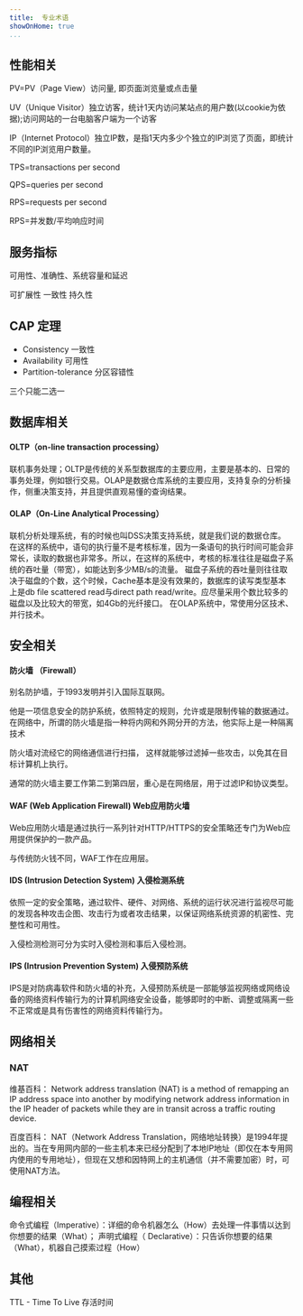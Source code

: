 ```yaml
---
title:  专业术语
showOnHome: true
...
```


## 性能相关
PV=PV（Page View）访问量, 即页面浏览量或点击量

UV（Unique Visitor）独立访客，统计1天内访问某站点的用户数(以cookie为依据);访问网站的一台电脑客户端为一个访客

IP（Internet Protocol）独立IP数，是指1天内多少个独立的IP浏览了页面，即统计不同的IP浏览用户数量。

TPS=transactions per second

QPS=queries per second 

RPS=requests per second

RPS=并发数/平均响应时间
## 服务指标
可用性、准确性、系统容量和延迟

可扩展性 一致性 持久性

## CAP 定理
- Consistency  一致性
- Availability  可用性
- Partition-tolerance  分区容错性

三个只能二选一

## 数据库相关
#### OLTP（on-line transaction processing）
联机事务处理；OLTP是传统的关系型数据库的主要应用，主要是基本的、日常的事务处理，例如银行交易。OLAP是数据仓库系统的主要应用，支持复杂的分析操作，侧重决策支持，并且提供直观易懂的查询结果。 

#### OLAP（On-Line Analytical Processing）
联机分析处理系统，有的时候也叫DSS决策支持系统，就是我们说的数据仓库。在这样的系统中，语句的执行量不是考核标准，因为一条语句的执行时间可能会非常长，读取的数据也非常多。所以，在这样的系统中，考核的标准往往是磁盘子系统的吞吐量（带宽），如能达到多少MB/s的流量。
    磁盘子系统的吞吐量则往往取决于磁盘的个数，这个时候，Cache基本是没有效果的，数据库的读写类型基本上是db file scattered read与direct path read/write。应尽量采用个数比较多的磁盘以及比较大的带宽，如4Gb的光纤接口。
在OLAP系统中，常使用分区技术、并行技术。

## 安全相关
#### 防火墙 （Firewall）

别名防护墙，于1993发明并引入国际互联网。

他是一项信息安全的防护系统，依照特定的规则，允许或是限制传输的数据通过。在网络中，所谓的防火墙是指一种将内网和外网分开的方法，他实际上是一种隔离技术

防火墙对流经它的网络通信进行扫描， 这样就能够过滤掉一些攻击，以免其在目标计算机上执行。

通常的防火墙主要工作第二到第四层，重心是在网络层，用于过滤IP和协议类型。

#### WAF (Web Application Firewall) Web应用防火墙

Web应用防火墙是通过执行一系列针对HTTP/HTTPS的安全策略还专门为Web应用提供保护的一款产品。

与传统防火钱不同，WAF工作在应用层。

#### IDS (Intrusion Detection System) 入侵检测系统

依照一定的安全策略，通过软件、硬件、对网络、系统的运行状况进行监视尽可能的发现各种攻击企图、攻击行为或者攻击结果，以保证网络系统资源的机密性、完整性和可用性。

入侵检测检测可分为实时入侵检测和事后入侵检测。

#### IPS (Intrusion Prevention System) 入侵预防系统

IPS是对防病毒软件和防火墙的补充，入侵预防系统是一部能够监视网络或网络设备的网络资料传输行为的计算机网络安全设备，能够即时的中断、调整或隔离一些不正常或是具有伤害性的网络资料传输行为。

## 网络相关

### NAT 

维基百科：
Network address translation (NAT) is a method of remapping an IP address space into another by modifying network address information in the IP header of packets while they are in transit across a traffic routing device.

百度百科：
NAT（Network Address Translation，网络地址转换）是1994年提出的。当在专用网内部的一些主机本来已经分配到了本地IP地址（即仅在本专用网内使用的专用地址），但现在又想和因特网上的主机通信（并不需要加密）时，可使用NAT方法。

## 编程相关
命令式编程（Imperative）：详细的命令机器怎么（How）去处理一件事情以达到你想要的结果（What）；
声明式编程（ Declarative）：只告诉你想要的结果（What），机器自己摸索过程（How）

## 其他

TTL -  Time To Live  存活时间

